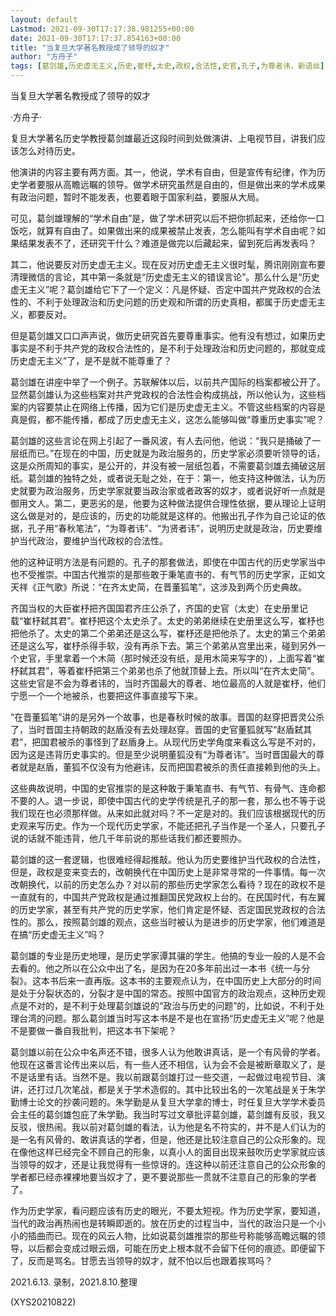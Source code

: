 ```yaml
---
layout: default
Lastmod: 2021-09-30T17:17:38.981255+00:00
date: 2021-09-30T17:17:37.854163+00:00
title: "当复旦大学著名教授成了领导的奴才"
author: "方舟子"
tags: [葛剑雄,历史虚无主义,历史,崔杼,太史,政权,合法性,史官,孔子,为尊者讳，新语丝]
---
```


当复旦大学著名教授成了领导的奴才

·方舟子·

复旦大学著名历史学教授葛剑雄最近这段时间到处做演讲、上电视节目，讲我们应该怎么对待历史。

他演讲的内容主要有两方面。其一，他说，学术有自由，但是宣传有纪律，作为历史学者要服从高瞻远瞩的领导。做学术研究虽然是自由的，但是做出来的学术成果有政治问题，暂时不能发表，也要着眼于国家利益，要服从大局。

可见，葛剑雄理解的“学术自由”是，做了学术研究以后不把你抓起来，还给你一口饭吃，就算有自由了。如果做出来的成果被禁止发表，怎么能叫有学术自由呢？如果结果发表不了，还研究干什么？难道是做完以后藏起来，留到死后再发表吗？

其二，他说要反对历史虚无主义。现在反对历史虚无主义很时髦，腾讯刚刚宣布要清理微信的言论，其中第一条就是“历史虚无主义的错误言论”。那么什么是“历史虚无主义”呢？葛剑雄给它下了一个定义：凡是怀疑、否定中国共产党政权的合法性的、不利于处理政治和历史问题的历史观和所谓的历史真相，都属于历史虚无主义，都要反对。

但是葛剑雄又口口声声说，做历史研究首先要尊重事实。他有没有想过，如果历史事实是不利于共产党的政权合法性的，是不利于处理政治和历史问题的，那就变成历史虚无主义”了，是不是就不能尊重了？

葛剑雄在讲座中举了一个例子。苏联解体以后，以前共产国际的档案都被公开了。显然葛剑雄认为这些档案对共产党政权的合法性会构成挑战，所以他认为，这些档案的内容要禁止在网络上传播，因为它们是历史虚无主义。不管这些档案的内容是真是假，都不能传播，都成了历史虚无主义，这怎么能够叫做“尊重历史事实”呢？

葛剑雄的这些言论在网上引起了一番风波，有人去问他，他说：“我只是捅破了一层纸而已。”在现在的中国，历史就是为政治服务的，历史学家必须要听领导的话，这是众所周知的事实，是公开的，并没有被一层纸包着，不需要葛剑雄去捅破这层纸。葛剑雄的独特之处，或者说无耻之处，在于：第一，他支持这种做法，认为历史就要为政治服务，历史学家就要当政治家或者政客的奴才，或者说好听一点就是御用文人。第二，更恶劣的是，他要为这种做法提供合理性依据，要从理论上证明这么做是对的，是应该的，历史的功能就是这样的。他搬出孔子作为自己论证的依据，孔子用“春秋笔法”，“为尊者讳”、“为贤者讳”，说明历史就是政治，历史要维护当代政治，要维护当代政权的合法性。

他的这种证明方法是有问题的。孔子的那套做法，即使在中国古代的历史学家当中也不受推崇。中国古代推崇的是那些敢于秉笔直书的、有气节的历史学家，正如文天祥《正气歌》所说：“在齐太史简，在晋董狐笔”，这涉及到两个历史典故。

齐国当权的大臣崔杼把齐国国君齐庄公杀了，齐国的史官（太史）在史册里记载“崔杼弑其君”。崔杼把这个太史杀了。太史的弟弟继续在史册里这么写，崔杼也把他杀了。太史的第二个弟弟还是这么写，崔杼还是把他杀了。太史的第三个弟弟还是这么写，崔杼杀得手软，没有再杀下去。第三个弟弟从宫里出来，碰到另外一个史官，手里拿着一个木简（那时候还没有纸，是用木简来写字的），上面写着“崔杼弑其君”，等着崔杼把第三个弟弟也杀了他就顶替上去。所以叫“在齐太史简”。这些史官是不会为尊者讳的，当时齐国最大的尊者、地位最高的人就是崔杼，他们宁愿一个一个地被杀，也要把这件事直接写下来。

“在晋董狐笔”讲的是另外一个故事，也是春秋时候的故事。晋国的赵穿把晋灵公杀了，当时晋国主持朝政的赵盾没有去处理赵穿。晋国的史官董狐就写“赵盾弑其君”，把国君被杀的事怪到了赵盾身上。从现代历史学角度来看这么写是不对的，因为这是违背历史事实的。但是至少说明董狐没有“为尊者讳”。当时晋国最大的尊者就是赵盾，董狐不仅没有为他避讳，反而把国君被杀的责任直接赖到他的头上。

这些典故说明，中国的史官推崇的是这种敢于秉笔直书、有气节、有骨气、连命都不要的人。退一步说，即使中国古代的史学传统是孔子的那一套，那么也不等于说我们现在也必须那样做。从来如此就对吗？不一定是对的。我们应该根据现代的历史观来写历史。作为一个现代历史学家，不能还把孔子当作是一个圣人，只要孔子说的话就不能违背，他几千年前说的那些话我们都还要照办。

葛剑雄的这一套逻辑，也很难经得起推敲。他认为历史要维护当代政权的合法性，但是，政权是变来变去的，改朝换代在中国历史上是非常寻常的一件事情。每一次改朝换代，以前的历史怎么办？对以前的那些历史学家怎么看待？现在的政权不是一直就有的，中国共产党政权是通过推翻国民党政权上台的。在民国时代，有左翼的历史学家，甚至有共产党的历史学家，他们肯定是怀疑、否定国民党政权的合法性的。那么，按照葛剑雄的观点，这些当时被认为是进步的历史学家，他们难道是在搞“历史虚无主义”吗？

葛剑雄的专业是历史地理，是历史学家谭其骧的学生。他搞的专业一般的人是不会去看的。他之所以在公众中出了名，是因为在20多年前出过一本书《统一与分裂》。这本书后来一直再版。这本书的主要观点认为，在中国历史上大部分的时间是处于分裂状态的，分裂才是中国的常态。按照中国官方的政治观点，这种历史观点是不对的，是不利于处理葛剑雄说的“政治与历史的问题”的，比如说，不利于处理台湾的问题。那么葛剑雄当时写这本书是不是也在宣扬“历史虚无主义”呢？他是不是要做一番自我批判，把这本书下架呢？

葛剑雄以前在公众中名声还不错，很多人认为他敢讲真话，是一个有风骨的学者。他现在这番言论传出来以后，有一些人还不相信，认为会不会是被断章取义了，是不是话里有话。当然不是。我以前跟葛剑雄打过一些交道，一起做过电视节目、演讲，还打过几次笔战，都是关于学术造假的。其中比较出名的一次笔战是关于朱学勤博士论文的抄袭问题的。朱学勤是从复旦大学拿的博士，时任复旦大学学术委员会主任的葛剑雄包庇了朱学勤。我当时写过文章批评葛剑雄，葛剑雄有反驳，我又反驳，很热闹。我以前对葛剑雄的看法，认为他是名不符实的，并不是人们认为的是一名有风骨的、敢讲真话的学者，但是，他还是比较注意自己的公众形象的。现在像他这样已经完全不顾自己的形象，以真小人的面目出现来鼓吹历史学家就应该当领导的奴才，还是让我觉得有一些惊讶的。连这种以前还注意自己的公众形象的学者都已经赤裸裸地要当奴才了，更不要说那些一贯就不注意自己的形象的学者了。

作为历史学家，看问题应该有历史的眼光，不要太短视。作为历史学家，要知道，当代的政治再热闹也是转瞬即逝的。放在历史的过程当中，当代的政治只是一个小小的插曲而已。现在的风云人物，比如说葛剑雄推崇的那些号称能够高瞻远瞩的领导，以后都会变成过眼云烟，可能在历史上根本就不会留下任何的痕迹。即便留下了，反而是骂名。甘愿去当领导的奴才，就不怕以后也跟着挨骂吗？

2021.6.13. 录制，2021.8.10.整理

(XYS20210822)

